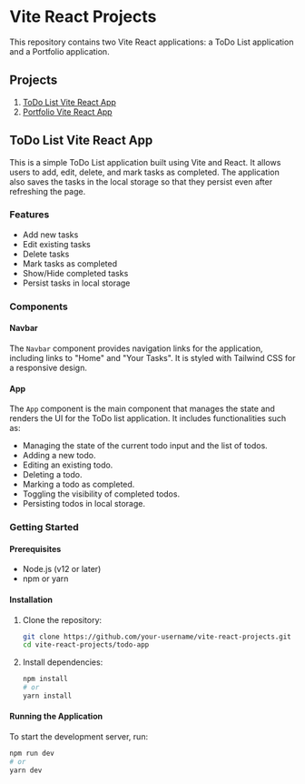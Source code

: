 # Vite React Projects

This repository contains two Vite React applications: a ToDo List application and a Portfolio application.

## Projects

1. [ToDo List Vite React App](#todo-list-vite-react-app)
2. [Portfolio Vite React App](#portfolio-vite-react-app)

## ToDo List Vite React App

This is a simple ToDo List application built using Vite and React. It allows users to add, edit, delete, and mark tasks as completed. The application also saves the tasks in the local storage so that they persist even after refreshing the page.

### Features

- Add new tasks
- Edit existing tasks
- Delete tasks
- Mark tasks as completed
- Show/Hide completed tasks
- Persist tasks in local storage

### Components

#### Navbar

The `Navbar` component provides navigation links for the application, including links to "Home" and "Your Tasks". It is styled with Tailwind CSS for a responsive design.

#### App

The `App` component is the main component that manages the state and renders the UI for the ToDo list application. It includes functionalities such as:

- Managing the state of the current todo input and the list of todos.
- Adding a new todo.
- Editing an existing todo.
- Deleting a todo.
- Marking a todo as completed.
- Toggling the visibility of completed todos.
- Persisting todos in local storage.

### Getting Started

#### Prerequisites

- Node.js (v12 or later)
- npm or yarn

#### Installation

1. Clone the repository:
    ```bash
    git clone https://github.com/your-username/vite-react-projects.git
    cd vite-react-projects/todo-app
    ```

2. Install dependencies:
    ```bash
    npm install
    # or
    yarn install
    ```

#### Running the Application

To start the development server, run:
```bash
npm run dev
# or
yarn dev
